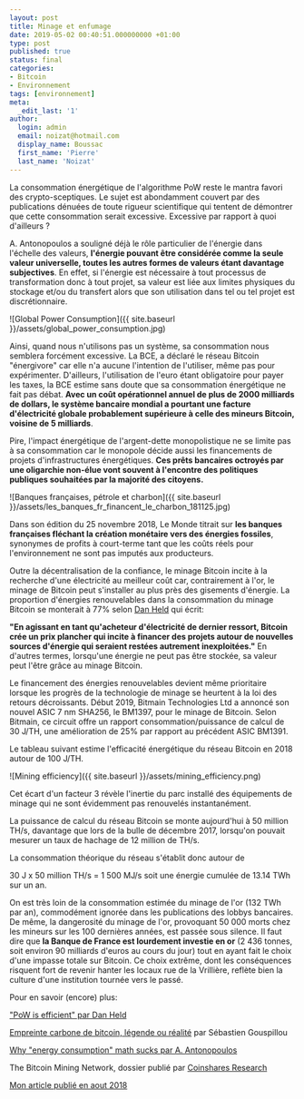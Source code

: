 ```yaml
---
layout: post
title: Minage et enfumage
date: 2019-05-02 00:40:51.000000000 +01:00
type: post
published: true
status: final
categories:
- Bitcoin
- Environnement
tags: [environnement]
meta:
  _edit_last: '1'
author:
  login: admin
  email: noizat@hotmail.com
  display_name: Boussac
  first_name: 'Pierre'
  last_name: 'Noizat'
---
```


La consommation énergétique de l'algorithme PoW reste le mantra favori des crypto-sceptiques.
Le sujet est abondamment couvert par des publications dénuées de toute rigueur scientifique qui tentent de démontrer que cette consommation serait excessive. Excessive par rapport à quoi d'ailleurs ?

A. Antonopoulos a souligné déjà le rôle particulier de l'énergie dans l'échelle des valeurs, **l'énergie pouvant être considérée comme la seule valeur universelle, toutes les autres formes de valeurs étant davantage subjectives**.
En effet, si l'énergie est nécessaire à tout processus de transformation donc à tout projet, sa valeur est liée aux limites physiques du stockage et/ou du transfert alors que son utilisation dans tel ou tel projet est discrétionnaire.

![Global Power Consumption]({{ site.baseurl }}/assets/global_power_consumption.jpg)

Ainsi, quand nous n'utilisons pas un système, sa consommation nous semblera forcément excessive.
La BCE, a déclaré le réseau Bitcoin "énergivore" car elle n'a aucune l'intention de l'utiliser, même pas pour expérimenter.
D'ailleurs, l'utilisation de l'euro étant obligatoire pour payer les taxes, la BCE estime sans doute que sa consommation énergétique ne fait pas débat. **Avec un coût opérationnel annuel de plus de 2000 milliards de dollars, le système bancaire mondial a pourtant une facture d'électricité globale probablement supérieure à celle des mineurs Bitcoin, voisine de 5 milliards**.

Pire, l'impact énergétique de l'argent-dette monopolistique ne se limite pas à sa consommation car le monopole décide aussi les financements de projets d'infrastructures énergétiques. **Ces prêts bancaires octroyés par une oligarchie non-élue vont souvent à l'encontre des politiques publiques souhaitées par la majorité des citoyens.**

![Banques françaises, pétrole et charbon]({{ site.baseurl }}/assets/les_banques_fr_financent_le_charbon_181125.jpg)

Dans son édition du 25 novembre 2018, Le Monde titrait sur **les banques françaises fléchant la création monétaire vers des énergies fossiles**, synonymes de profits à court-terme tant que les coûts réels pour l'environnement ne sont pas imputés aux producteurs.

Outre la décentralisation de la confiance, le minage Bitcoin incite à la recherche d'une électricité au meilleur coût car, contrairement à l'or, le minage de Bitcoin peut s'installer au plus près des gisements d'énergie.
La proportion d'énergies renouvelables dans la consommation du minage Bitcoin se monterait à 77% selon [Dan Held](https://www.danheld.com/blog) qui écrit:

**"En agissant en tant qu'acheteur d'électricité de dernier ressort, Bitcoin crée un prix plancher qui incite à financer des projets autour de nouvelles sources d'énergie qui seraient restées autrement inexploitées."**
En d'autres termes, lorsqu'une énergie ne peut pas être stockée, sa valeur peut l'être grâce au minage Bitcoin.

Le financement des énergies renouvelables devient même prioritaire lorsque les progrès de la technologie de minage se heurtent à la loi des retours décroissants.
Début 2019, Bitmain Technologies Ltd a annoncé son nouvel ASIC 7 nm SHA256, le BM1397, pour le minage de Bitcoin.
Selon Bitmain, ce circuit offre un rapport consommation/puissance de calcul de 30 J/TH, une amélioration de 25% par rapport au précédent ASIC BM1391.

Le tableau suivant estime l'efficacité énergétique du réseau Bitcoin en 2018 autour de 100 J/TH.

![Mining efficiency]({{ site.baseurl }}/assets/mining_efficiency.png)

Cet écart d'un facteur 3 révèle l'inertie du parc installé des équipements de minage qui ne sont évidemment pas renouvelés instantanément.

La puissance de calcul du réseau Bitcoin se monte aujourd'hui à 50 million TH/s, davantage que lors de la bulle de décembre 2017, lorsqu'on pouvait mesurer un taux de hachage de 12 million de TH/s.

La consommation théorique du réseau s'établit donc autour de  

30 J x 50 million TH/s = 1 500 MJ/s soit une énergie cumulée de 13.14 TWh sur un an.

On est très loin de la consommation estimée du minage de l'or (132 TWh par an), commodément ignorée dans les publications des lobbys bancaires. De même, la dangerosité du minage de l'or, provoquant 50 000 morts chez les mineurs sur les 100 dernières années, est passée sous silence. Il faut dire que **la Banque de France est lourdement investie en or** (2 436 tonnes, soit environ 90 milliards d'euros au cours du jour) tout en ayant fait le choix d'une impasse totale sur Bitcoin. Ce choix extrême, dont les conséquences risquent fort de revenir hanter les locaux rue de la Vrillière, reflète bien la culture d'une institution tournée vers le passé.


Pour en savoir (encore) plus:

["PoW is efficient" par Dan Held](https://blog.picks.co/pow-is-efficient-aa3d442754d3)

[Empreinte carbone de bitcoin, légende ou réalité](https://bitcoin.fr/lempreinte-carbone-de-bitcoin-legende-ou-realite/#more-30047) par Sébastien Gouspillou

[Why "energy consumption" math sucks par A. Antonopoulos](https://www.youtube.com/watch?v=uvFqEofdAZ0&feature=youtu.be)

The Bitcoin Mining Network, dossier publié par [Coinshares Research](https://coinshares.co.uk/#research)

[Mon article publié en aout 2018](http://e-ducat.fr/2018-08-22-france-strategie/)
